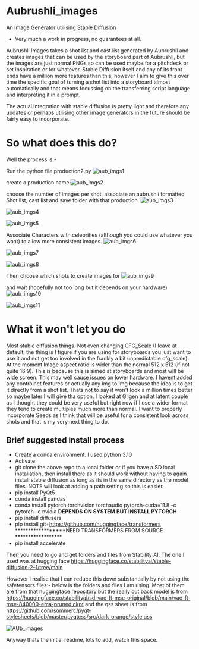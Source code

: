# Aubrushli_images
An Image Generator utilising Stable Diffusion

* Very much a work in progress, no guarantees at all.

Aubrushli Images takes a shot list and cast list generated by Aubrushli and creates images that can be used by the storyboard part of Aubrushli, but the images are just normal PNGs so can be used maybe for a pitchdeck or set inspiration or for whatever.
Stable Diffusion itself and any of its front ends have a million more features than this, however I aim to give this over time the specific goal of turning a shot list into a storyboard almost automatically and that means focussing on the transferring script language and interpreting it
in a prompt. 

The actual integration with stable diffusion is pretty light and therefore any updates or perhaps utilising other image generators in the future should be fairly easy to incorporate.

# So what does this do?

Well the process is:-  
 
Run the python file production2.py
![aub_imgs1](https://user-images.githubusercontent.com/26924183/229894501-d1fe1c5f-eba6-45ff-9e0c-3a0933fdc225.png)

create a production name
![aub_imgs2](https://user-images.githubusercontent.com/26924183/229894856-686e6f19-16b3-40f7-b819-2247826a0ae0.png)

choose the number of images per shot, associate an aubrushli formatted Shot list, cast list and save folder with that production.
![aub_imgs3](https://user-images.githubusercontent.com/26924183/229895039-ae1c6738-cb08-44c9-8a30-3523512e34fc.png)

![aub_imgs4](https://user-images.githubusercontent.com/26924183/229895277-5e80ca1a-4f33-4816-9d74-8e2505cd9882.png)

![aub_imgs5](https://user-images.githubusercontent.com/26924183/229895671-5152d487-c034-4924-bacf-6d33a8d14bef.png)

Associate Characters with celebrities (although you could use whatever you want) to allow more consistent images.
![aub_imgs6](https://user-images.githubusercontent.com/26924183/229896101-e3897acf-14e1-47b8-b620-ab769ba1b893.png)

![aub_imgs7](https://user-images.githubusercontent.com/26924183/229896141-1d0e9a20-d853-4595-86ce-2db14a942062.png)

![aub_imgs8](https://user-images.githubusercontent.com/26924183/229896403-7f0ce52d-e802-4e51-8647-2bec586b65a4.png)

Then choose which shots to create images for
![aub_imgs9](https://user-images.githubusercontent.com/26924183/229896724-cab6a046-1ead-424e-aeb8-f15a0396dc76.png)

and wait (hopefully not too long but it depends on your hardware)
![aub_imgs10](https://user-images.githubusercontent.com/26924183/229897060-d5e84860-6106-4145-8c3d-056911e1a565.png)

![aub_imgs11](https://user-images.githubusercontent.com/26924183/229897543-3b2cca9f-0af5-448e-80ae-fc2c1b86a404.png)

# What it won't let you do

Most stable diffusion things. Not even changing CFG_Scale (I leave at default, the thing is I figure if you are using for storyboards you just want to use it and not get too involved in the frankly a bit unpredictable cfg_scale). At the moment Image aspect ratio is wider than the normal 512 x 512 (if not quite 16:9). This is because this is aimed at storyboards and most will be wide screen. This may well cause issues on lower hardware. I havent added any controlnet features or actually any img to img because the idea is to get it directly from a shot list. Thats not to say it won't look a million times better so maybe later I will give tha option. I looked at Gligen and at latent couple as I thought they could be very useful but right now if I use a wider format they tend to create multiples much more than normal. I want to properly incorporate Seeds as I think that will be useful for a consistent look across shots and that is my very next thing to do.


## Brief suggested install process

+ Create a conda environment. I used python 3.10
+ Activate
+ git clone the above repo to a local folder or if you have a SD local installation, then install there as it should work without having to again install stable diffusion as long as its in the same directory as the model files. NOTE will look at adding a path setting so this is easier. 
+ pip install PyQt5
+ conda install pandas
+ conda install pytorch torchvision torchaudio pytorch-cuda=11.8 -c pytorch -c nvidia ******DEPENDS ON SYSTEM BUT INSTALL PYTORCH******
+ pip install diffusers
+ pip install git+https://github.com/huggingface/transformers ******************NEED TRANSFORMERS FROM SOURCE ******************
+ pip install accelerate

Then you need to go and get folders and files from Stability AI. The one I used was at hugging face https://huggingface.co/stabilityai/stable-diffusion-2-1/tree/main

However I realise that I can reduce this down substantially by not using the safetensors files:- below is the folders and files I am using. Most of them are from that huggingface repository but the really cut back model is from https://huggingface.co/stabilityai/sd-vae-ft-mse-original/blob/main/vae-ft-mse-840000-ema-pruned.ckpt and the qss sheet is from https://github.com/sommerc/pyqt-stylesheets/blob/master/pyqtcss/src/dark_orange/style.qss 

![AUb_images](https://user-images.githubusercontent.com/26924183/229891129-cbdc51c9-782f-44a2-908d-8fdac2ad46ab.png)

Anyway thats the initial readme, lots to add, watch this space. 
